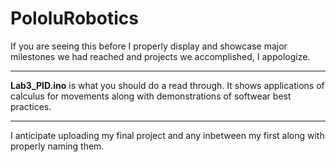 # PololuRobotics

If you are seeing this before I properly display and showcase major milestones we had reached and projects we accomplished, I appologize.

-------------------------------------
**Lab3_PID.ino** is what you should do a read through. It shows applications of calculus for movements along with demonstrations of softwear best practices.

-------------------------------------

I anticipate uploading my final project and any inbetween my first along with properly naming them. 
